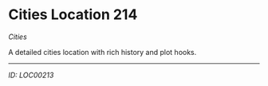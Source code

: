 # Cities Location 214

*Cities*

A detailed cities location with rich history and plot hooks.

---
*ID: LOC00213*